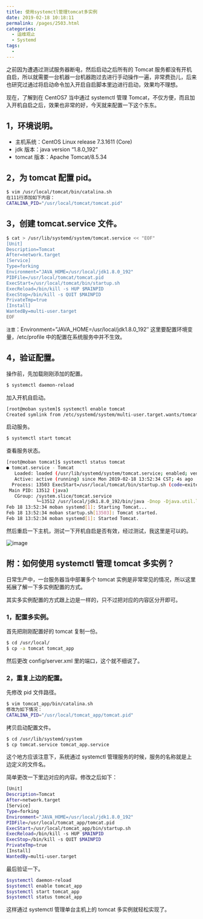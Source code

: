 ```yaml
---
title: 使用systemctl管理tomcat多实例
date: 2019-02-18 10:18:11
permalink: /pages/2503.html
categories:
  - 运维观止
  - Systemd
tags:
  - 
---
```


之前因为遭遇过测试服务器断电，然后启动之后所有的 Tomcat 服务都没有开机自启，所以就需要一台机器一台机器跑过去进行手动操作一遍，非常费劲儿，后来也研究过通过将启动命令加入开启自启脚本里边进行启动，效果均不理想。



现在，了解到在 CentOS7 当中通过 systemctl 管理 Tomcat，不仅方便，而且加入开机自启之后，效果也非常的好，今天就来配置一下这个东东。



## 1，环境说明。



- 主机系统：CentOS Linux release 7.3.1611 (Core)
- jdk 版本：java version “1.8.0_192”
- tomcat 版本：Apache Tomcat/8.5.34



## 2，为 tomcat 配置 pid。



```sh
$ vim /usr/local/tomcat/bin/catalina.sh
在111行添加如下内容：
CATALINA_PID="/usr/local/tomcat/tomcat.pid"
```



## 3，创建 tomcat.service 文件。



```sh
$ cat > /usr/lib/systemd/system/tomcat.service << "EOF"
[Unit]
Description=Tomcat
After=network.target
[Service]
Type=forking
Environment="JAVA_HOME=/usr/local/jdk1.8.0_192"
PIDFile=/usr/local/tomcat/tomcat.pid
ExecStart=/usr/local/tomcat/bin/startup.sh
ExecReload=/bin/kill -s HUP $MAINPID
ExecStop=/bin/kill -s QUIT $MAINPID
PrivateTmp=true
[Install]
WantedBy=multi-user.target
EOF
```



`注意`：Environment=”JAVA_HOME=/usr/local/jdk1.8.0_192″ 这里要配置环境变量，/etc/profile 中的配置在系统服务中并不生效。



## 4，验证配置。



操作前，先加载刚刚添加的配置。



```sh
$ systemctl daemon-reload
```



加入开机自启动。



```sh
[root@moban system]$ systemctl enable tomcat
Created symlink from /etc/systemd/system/multi-user.target.wants/tomcat.service to /usr/lib/systemd/system/tomcat.service.
```



启动服务。



```sh
$ systemctl start tomcat
```



查看服务状态。



```sh
[root@moban tomcat]$ systemctl status tomcat
● tomcat.service - Tomcat
   Loaded: loaded (/usr/lib/systemd/system/tomcat.service; enabled; vendor preset: disabled)
   Active: active (running) since Mon 2019-02-18 13:52:34 CST; 4s ago
  Process: 13503 ExecStart=/usr/local/tomcat/bin/startup.sh (code=exited, status=0/SUCCESS)
 Main PID: 13512 (java)
   CGroup: /system.slice/tomcat.service
           └─13512 /usr/local/jdk1.8.0_192/bin/java -Dnop -Djava.util.logging.manager=org.apache.juli.ClassLoaderLogManager -Djdk.tls.ephemeralDHKeySize=2048 -Djava.protocol.handler.p...
Feb 18 13:52:34 moban systemd[1]: Starting Tomcat...
Feb 18 13:52:34 moban startup.sh[13503]: Tomcat started.
Feb 18 13:52:34 moban systemd[1]: Started Tomcat.
```



然后重启一下主机，测试一下开机自启是否有效，经过测试，我这里是可以的。





![image](http://t.eryajf.net/imgs/2021/09/fc5d4cb2eb7e88e4.jpg)





## 附：如何使用 systemctl 管理 tomcat 多实例？



日常生产中，一台服务器当中部署多个 tomcat 实例是非常常见的情况，所以这里拓展了解一下多实例配置的方式。



其实多实例配置的方式跟上边是一样的，只不过把对应的内容区分开即可。



### 1，配置多实例。



首先把刚刚配置好的 tomcat 复制一份。



```sh
$ cd /usr/local/
$ cp -a tomcat tomcat_app
```



然后更改 config/server.xml 里的端口，这个就不细说了。



### 2，重复上边的配置。



先修改 pid 文件路径。



```sh
$ vim tomcat_app/bin/catalina.sh
修改为如下情况：
CATALINA_PID="/usr/local/tomcat_app/tomcat.pid"
```



拷贝启动配置文件。



```sh
$ cd /usr/lib/systemd/system
$ cp tomcat.service tomcat_app.service
```



这个地方应该注意下，系统通过 systemctl 管理服务的时候，服务的名称就是上边定义的文件名。



简单更改一下里边对应的内容。修改之后如下：



```sh
[Unit]
Description=Tomcat
After=network.target
[Service]
Type=forking
Environment="JAVA_HOME=/usr/local/jdk1.8.0_192"
PIDFile=/usr/local/tomcat_app/tomcat.pid
ExecStart=/usr/local/tomcat_app/bin/startup.sh
ExecReload=/bin/kill -s HUP $MAINPID
ExecStop=/bin/kill -s QUIT $MAINPID
PrivateTmp=true
[Install]
WantedBy=multi-user.target
```



最后验证一下。



```sh
$systemctl daemon-reload
$systemctl enable tomcat_app
$systemctl start tomcat_app
$systemctl status tomcat_app
```



这样通过 systemctl 管理单台主机上的 tomcat 多实例就轻松实现了。
